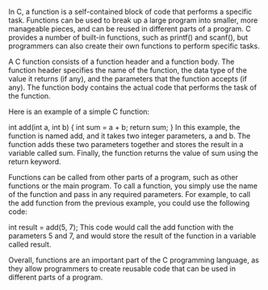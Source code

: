 In C, a function is a self-contained block of code that performs a specific task. Functions can be used to break up a large program into smaller, more manageable pieces, and can be reused in different parts of a program. C provides a number of built-in functions, such as printf() and scanf(), but programmers can also create their own functions to perform specific tasks.

A C function consists of a function header and a function body. The function header specifies the name of the function, the data type of the value it returns (if any), and the parameters that the function accepts (if any). The function body contains the actual code that performs the task of the function.

Here is an example of a simple C function:

int add(int a, int b) {
    int sum = a + b;
    return sum;
}
In this example, the function is named add, and it takes two integer parameters, a and b. The function adds these two parameters together and stores the result in a variable called sum. Finally, the function returns the value of sum using the return keyword.

Functions can be called from other parts of a program, such as other functions or the main program. To call a function, you simply use the name of the function and pass in any required parameters. For example, to call the add function from the previous example, you could use the following code:

int result = add(5, 7);
This code would call the add function with the parameters 5 and 7, and would store the result of the function in a variable called result.

Overall, functions are an important part of the C programming language, as they allow programmers to create reusable code that can be used in different parts of a program.




